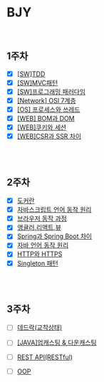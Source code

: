 # BJY

<br/>

## 1주차

- [x] [[SW]TDD](https://github.com/fake-developers/1st/blob/main/BJY/TDD.md)
- [x] [[SW]MVC패턴](https://github.com/fake-developers/1st/blob/main/BJY/MVC.md)
- [x] [[SW]프로그래밍 패러다임](https://github.com/fake-developers/1st/blob/main/BJY/Programming%20Paradigm.md)
- [x] [[Network] OSI 7계층](https://github.com/fake-developers/1st/blob/main/BJY/OSI%207%20layer.md)
- [x] [[OS] 프로세스와 쓰레드](https://github.com/fake-developers/1st/blob/main/BJY/Process%26Thread.md)
- [x] [[WEB] BOM과 DOM ](https://github.com/fake-developers/1st/blob/main/BJY/BOM%26DOM.md)
- [x] [[WEB]쿠키와 세션](https://github.com/fake-developers/1st/blob/main/BJY/Cookie%26Session.md)
- [x] [[WEB]CSR과 SSR 차이](https://github.com/fake-developers/1st/blob/BJY-02/BJY/CSR%26SSR.md)

<br/>

<br/>

## 2주차

- [x] [도커란](./Docker.md)
- [x] [자바스크립트 언어 동작 원리](./How%20JavaScript%20Works.md)
- [x] [브라우저 동작 과정](./Browser%20Working%20Process.md)
- [x] [앵귤러,리액트,뷰](./Angular&React&Vue.md)
- [x] [Spring과 Spring Boot 차이](./Spring과%20Spring%20Boot의%20차이.md)
- [x] [자바 언어 동작 원리](./자바%20언어%20동작%20원리.md)
- [x] [HTTP와 HTTPS](./Http%26Https.md)
- [x] [Singleton 패턴](./Singleton%20Pattern.md)

<br/>

<br/>

## 3주차

- [ ] [데드락(교착상태)](./Deadlock.md)
- [ ] [[JAVA]업캐스팅 & 다운캐스팅](./Upcasting%26Downcasting.md)
- [ ] [REST API(RESTful)](./REST%20API.md)
- [ ] [OOP](./OOP.md)

